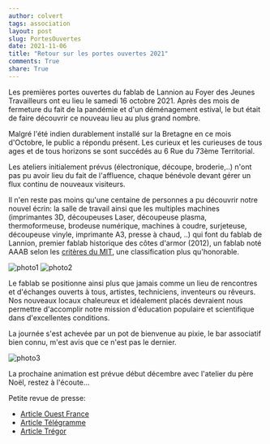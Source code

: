 ```yaml
---
author: colvert
tags: association
layout: post
slug: PortesOuvertes
date: 2021-11-06
title: "Retour sur les portes ouvertes 2021"
comments: True
share: True
---
```


Les premières portes ouvertes du fablab de Lannion au Foyer des Jeunes Travailleurs ont eu lieu le samedi 16 octobre 2021.
Après des mois de fermeture du fait de la pandémie et d'un déménagement estival, le but était de faire découvrir ce nouveau lieu au plus grand nombre.

Malgré l'été indien durablement installé sur la Bretagne en ce mois d'Octobre, le public a répondu présent.
Les curieux et les curieuses de tous ages et de tous horizons se sont succédés au 6 Rue du 73ème Territorial.

Les ateliers initialement prévus (électronique, découpe, broderie,..) n'ont pas pu avoir lieu du fait de l'affluence, chaque bénévole devant gérer un flux continu de nouveaux visiteurs.

Il n'en reste pas moins qu'une centaine de personnes a pu découvrir notre nouvel écrin: la salle de travail ainsi que les multiples machines (imprimantes 3D, découpeuses Laser, découpeuse plasma, thermoformeuse, brodeuse numérique, machines à coudre, surjeteuse, découpeuse vinyle, imprimante A3, presse à chaud, ..) qui font du fablab de Lannion, premier fablab historique des côtes d'armor (2012), un fablab noté AAAB selon les [critères du MIT](https://wiki.fablab.is/wiki/Fab_Lab_conformity_rating), une classification plus qu'honorable.

![photo1](https://www.fablab-lannion.org/images/posts/fablab_po2.jpg)
![photo2](https://www.fablab-lannion.org/images/posts/fablab_po3.jpg)

Le fablab se positionne ainsi plus que jamais comme un lieu de rencontres et d'échanges ouverts à tous, artistes, techniciens, inventeurs ou rêveurs.
Nos nouveaux locaux chaleureux et idéalement placés devraient nous permettre d'accomplir notre mission d'éducation populaire et scientifique dans d'excellentes conditions.

La journée s'est achevée par un pot de bienvenue au pixie, le bar associatif bien connu, m'est avis que ce n'est pas le dernier.

![photo3](https://www.fablab-lannion.org/images/posts/fablab_po1.jpg)

La prochaine animation est prévue début décembre avec l'atelier du père Noël, restez à l'écoute...


Petite revue de presse:

- [Article Ouest France](https://www.ouest-france.fr/bretagne/lannion-22300/belle-affluence-dans-les-nouveaux-locaux-du-fablab-a-lannion-68e9e816-2f4b-11ec-a84f-a30e5f8a83f2)
- [Article Télégramme](https://www.letelegramme.fr/cotes-darmor/lannion/au-fablab-de-lannion-la-creation-n-a-de-limite-que-l-imagination-15-10-2021-12848106.php)
- [Article Trégor](https://actu.fr/bretagne/lannion_22113/lannion-fablab-deux-salles-pour-imaginer-et-fabriquer_45757691.html)